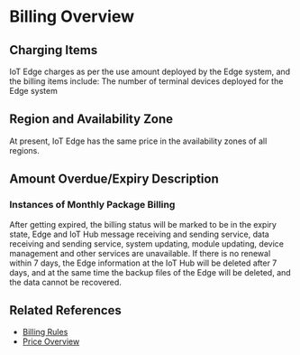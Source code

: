 # Billing Overview

## Charging Items

IoT Edge charges as per the use amount deployed by the Edge system, and the billing items include: The number of terminal devices deployed for the Edge system

## Region and Availability Zone

At present, IoT Edge has the same price in the availability zones of all regions.

## Amount Overdue/Expiry Description

### Instances of Monthly Package Billing

After getting expired, the billing status will be marked to be in the expiry state, Edge and IoT Hub message receiving and sending service, data receiving and sending service, system updating, module updating, device management and other services are unavailable. If there is no renewal within 7 days, the Edge information at the IoT Hub will be deleted after 7 days, and at the same time the backup files of the Edge will be deleted, and the data cannot be recovered.

## Related References

- [Billing Rules](Billing-Rules.md)
- [Price Overview](Price-Overview.md)
